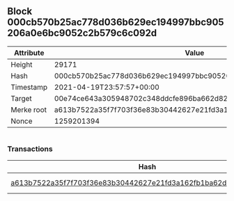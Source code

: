 ## Block 000cb570b25ac778d036b629ec194997bbc905206a0e6bc9052c2b579c6c092d

Attribute | Value
--- | ---
Height | 29171
Hash | 000cb570b25ac778d036b629ec194997bbc905206a0e6bc9052c2b579c6c092d
Timestamp | 2021-04-19T23:57:57+00:00
Target | 00e74ce643a305948702c348ddcfe896ba662d82c1a228faf4ad12250f07334e
Merke root | a613b7522a35f7f703f36e83b30442627e21fd3a162fb1ba62da9118eb610555
Nonce | 1259201394

```

```

### Transactions

Hash | Amount
--- | ---
[a613b7522a35f7f703f36e83b30442627e21fd3a162fb1ba62da9118eb610555](a613b7522a35f7f703f36e83b30442627e21fd3a162fb1ba62da9118eb610555.md) | 10.00000000 SKEPTI 
